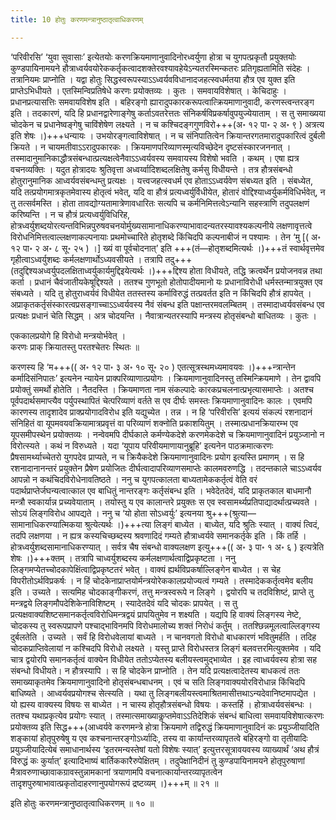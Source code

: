 ```yaml
---
title: 10 होतुः करणमन्त्रानुष्ठातृत्वाधिकरणम्

---
```


‘परिवीरसि’ ‘युवा सुवासाः’ इत्येतयोः करणक्रियमाणानुवादिनोरध्वर्युणा होत्रा च युगपत्प्रकृतौ प्रयुक्तयोः कुण्डपायिनामयने हौत्राध्वर्यवयोरेककर्तृकत्वादशक्तेरवश्यावहेयेऽन्यतरस्मिन्कतरः प्रतिगृह्यतामिति संदेहः । तत्रानियमः प्राप्नोति । यद्वा होतुः सिद्धस्वरूपस्याऽऽध्वर्यवविधानादजहत्स्वधर्मतया हौत्र एव युक्त इति प्राप्तेऽभिधीयते । एतस्मिन्विप्रतिषेधे करणः प्रयोक्तव्यः । कुतः । समवायविशेषात् । केचिदाहुः । प्रधानप्रत्यासत्तिः समवायविशेष इति । बहिरङ्गो ह्यारादुपकारकरूपत्वात्क्रियमाणानुवादी, करणस्त्वन्तरङ्ग इति । तदकारणं, यदि हि प्रधानद्वारेणाङ्गेषु कर्ताऽवतरेत्ततः संनिकर्षविप्रकर्षावुपयुज्येयाताम् । स तु समाख्यया चोदकेन च प्रधानेष्वङ्गेषु चाविंशेषेण लक्ष्यते । न च कश्चिदङ्गगुणविरो+++(अ॰ १२ पा॰ २ अ॰ ९ ) अत्रत्य इति शेषः ।)+++धन्यायः । उभयोरङ्गत्वाविशेषात् । न च संनिपातित्वेन क्रियान्तरगतमारादुपकारित्वं दुर्बली क्रियते । न चायमतीवाऽऽरादुपकारकः । क्रियमाणपरिव्याणस्मृत्यविच्छेदेन दृष्टसंस्कारजननात् । तस्मादानुमानिकाद्धौत्रसंबन्धात्प्रत्यक्षत्वेनैवाऽऽध्वर्यवस्य समवायस्य विशेषो भवति । कथम् । एषा ह्यत्र वचनव्यक्तिः । यदुत होत्रादयः श्रुतिवृत्ता अध्वर्य्वादिशब्दलक्षितेषु कर्मसु विधीयन्ते । तत्र हौत्रसंबन्धो होतुरानुमानिक आध्वर्यवसंबन्धम्तु प्रत्यक्षः । यत्त्वजहत्स्वधर्म एव होताऽऽध्वर्यवेण संबध्यत इति । संबध्येत, यदि तत्प्रयोगमात्रकृतमेवास्य होतृत्वं भवेत्, यदि वा हौत्रं प्रत्यध्वर्युर्विधीयेत, होतारं वोद्दिश्याध्वर्युकर्मविधिर्भवेत्, न तु तत्सर्वमस्ति । होता तावद्योग्यतामात्रेणावधारितः सत्यपि च कर्मनिमित्तत्वेऽन्यानि सहस्त्राणि तदुपलक्षणं करिष्यन्ति । न च हौत्रं प्रत्यध्वर्युविधिरिह, होत्रध्वर्युशब्दयोरत्यन्तविभिन्नपुरुषवचनयोर्मुख्यसामानाधिकरण्याभावादन्यतरस्यावश्यकल्पनीये लक्षणावृत्तत्वे विरोधनिमित्तत्वाल्लक्षणाकल्पनायाः प्रथमोच्चारिते होतृशब्दे किंचिदपि कल्पनाबीजं न पश्यामः । तेन ‘मु \[( अ॰ १२ पा॰ २ अ॰ ८ सू॰ २५ ) ।\] ख्यं वा पूर्वचोदनात्’ इति +++(तं—होतृशब्दमित्यर्थः ।)+++तं स्वार्थवृत्तमेव गृहीत्वाऽध्वर्युशब्दः कर्मलक्षणार्थोऽध्यवसीयते । तत्रापि तदु+++(तदुद्दिश्यअध्वर्युपदलक्षिताध्वर्युकार्यमुद्दिइयेत्यर्थः ।)+++द्दिश्य होता विधीयते, तद्धि क्रत्वर्थेन प्रयोजनवन्न तथा कर्ता । प्रधानं चैवंजातीयकेषूद्दिश्यते । ततश्च गुणभूतो होतोपादीयमानो यः प्रधानाविरोधी धर्मस्तन्मात्रयुक्त एव संबध्यते । यदि तु होतुराध्वर्यवं विधीयेत ततस्तस्य कर्माविरुद्धं तत्प्रवर्तत इति न किंचिदपि हौत्रं हापयेत् । अप्राकृतकर्तृसंस्कारत्वप्रसङ्गाच्चाऽऽध्वर्यवस्य नैवं संबन्ध इति पक्षान्तरमवलम्बितम् । तस्मादाध्वर्यवसंबन्ध एव प्रत्यक्षः प्रधानं चेति सिद्धम् । अत्र चोदयन्ति । नैवात्रान्यतरस्यापि मन्त्रस्य होतृसंबन्धो बाधितव्यः । कुतः ।

एककालप्रयोगे हि विरोधो मन्त्रयोर्भवेत् ।  
करणः प्राक् क्रियातस्तु परतश्चेतरः स्थितः ॥  


करणस्य हि ‘म+++(( अ॰ १२ पा॰ ३ अ॰ १० सू॰ २० ) एतत्सूत्रस्थमध्यमावयवः ।)+++न्त्रान्तेन कर्मादिसंनिपातः’ इत्यनेन न्यायेन प्राक्परिव्याणात्प्रयोगः । क्रियमाणानुवादिनस्तु तस्मिन्क्रियमाणे । तेन द्वावपि प्रयोक्तुं समर्थो होतेति । नैतदस्ति । क्रियमाणता नाम संकल्पादेः कारकप्रचलनात्प्रभृत्यासमाप्तेः । अतश्च पूर्वपदार्थसमाप्त्यैव पर्युपस्थापितं चेत्परिव्याणं वर्तते स एव दीर्घः समस्तः क्रियमाणानुवादिनः कालः । एवमपि कारणस्य तादृशादेव प्राक्प्रयोगादविरोध इति यद्युच्येत । तन्न । न हि ‘परिवीरसि’ इत्ययं संकल्पं रशनादानं संनिहितं वा यूपमवयवक्रियामात्रप्रवृत्तं वा परिव्याणं शक्नोति प्रकाशयितुम् । तस्मात्प्रधानक्रियारम्भ एव यूपसमीपस्थेन प्रयोक्तव्यः । नन्वेवमपि दीर्घकाले कर्मण्येकदेशे करणमेकदेशे च क्रियमाणानुवादिनं प्रयुञ्जानो न विरोत्स्यते । कथं न विरुध्यते । यदा ‘यूपाय परिवीयमाणायानुब्रूहि’ इत्यनेन पाठक्रमात्करणः प्रैषसामर्थ्याच्चेतरो युगपदेव प्राप्यते, न च क्रियैकदेशे क्रियमाणानुवादिनः प्रयोग इत्यस्ति प्रमाणम् । स हि रशनादानानन्तरं प्रयुक्तेन प्रैषेण प्रयोजितः दीर्घत्वादापरिव्याणसमाप्तेः कालमवरुणद्धि । तदन्तकाले चाऽऽध्वर्यव आपन्नो न कथंचिदविरोधेनावतिष्ठते । ननु च युगपत्कालता बाध्यतामेककर्तृत्वं वेति वरं पदार्थप्राप्तेर्जघन्यत्वात्काल एव बाधितुं नान्तरङ्गः कर्तृसंबन्ध इति । भवेदेतदेवं, यदि प्राकृतकाल बाधमानौ मन्त्रौ स्वकार्यान्न प्रच्यवेयाताम् । तयोस्तु य एव कालान्तरे प्रयुक्तः स एव स्वसामर्थ्यप्रतिपाद्यादर्थात्प्रच्यवते । सोऽयं लिङ्गविरोध आपद्यते । ननु च ‘यो होता सोऽध्वर्युः’ इत्यनया श्रु+++(श्रुत्या—सामानाधिकरण्यात्मिकया श्रुत्येत्यर्थः ।)+++त्या लिङ्गं बाध्येत । बाध्येत, यदि श्रुतिः स्यात् । वाक्यं त्विदं, तदपि लक्षणया । न ह्यत्र कस्यचिच्छब्दस्य श्रवणादिदं गम्यते हौत्राध्वर्यवे समानकर्तृके इति । किं तर्हि । होत्रध्वर्युशब्दसामानाधिकरण्यात् । सर्वत्र चैष संबन्धो वाक्यलक्षण इत्यु+++(( अ॰ ३ पा॰ १ अ॰ ६ ) इत्यत्रेति शेषः ।)+++क्तम् । तत्रापि चाध्वर्युशब्दस्य कर्मलक्षणार्थत्वाद्विप्रकृष्टता । ननु लिङ्गमप्येतच्चोदकापेक्षिंत्वाद्विप्रकृष्टतरं भवेत् । वाक्यं ह्यर्थविप्रकर्षाल्लिङ्गेन बाध्येत । स चेह विपरीतोऽर्थविप्रकर्षः । न हिं चोदकेनाप्राप्तयोर्मन्त्रयोरेककालप्रयोज्यत्वं गम्यते । तस्मादेककर्तृत्वमेव बलीय इति । उच्यते । सत्यमिह चोदकाङ्गीकरणं, तत्तु मन्त्रस्वरूपे न लिङ्गे । द्वयोरपि च तदविशिष्टं, प्राप्ते तु मन्त्रद्वये लिङ्गमौपदेशिकेनाविशिष्टम् । स्यादेतदेवं यदि चोदकः प्रापयेत् । स तु प्रत्यक्षवाक्यशिष्टसमानकर्तृत्वविरोधिमन्त्रद्वयं प्रापयितुमेव न शक्ष्यति । यद्यपि हि वाक्यं लिङ्गस्य नेष्टे, चोदकस्य तु स्वरूपप्रापणे पश्चाद्भाविनमपि विरोधमालोच्य शक्तं निरोधं कर्तुम् । ततश्छिन्नमूलत्वाल्लिङ्गस्य दुर्बलतेति । उच्यते । सर्वं हि विरोधवेलायां बाध्यते । न चानवगतो विरोधो बाधकारणं भवितुमर्हति । तदिह चोदकप्राप्तिवेलायां न कश्चिदपि विरोधो लक्ष्यते । यस्तु प्राप्ते विरोधस्तत्र लिङ्गं बलवत्तरमित्युक्तमेव । यदि चात्र द्वयोरपि समानकर्तृत्वं वाक्येन विधीयेत ततोऽप्येतस्य बलीयस्त्वमुद्भाव्येत । इह त्वाध्वर्यवस्य होत्रा सह संबन्धो विधीयते। न हौत्रस्यापि । स हि चोदकेन प्राप्नोति । तेन यदि प्रत्यक्षत्वादेतस्य बाधकत्वं ततः समाख्याकृतमेव क्रियमाणानुवादिनो होतृसंबन्धबाधनम् । एवं च सति लिङ्गवाक्ययोरविरोधान्न किंचिदपि बाधिष्यते । आध्वर्यवप्रयोगश्च सेत्स्यति । यथा तु लिङ्गबलीयस्त्वमाश्रितमासीत्तथाऽन्यदेवानिष्टमापद्येत । यो ह्यस्य वाक्यस्य विषयः स बाध्येत । न चास्य होतृहौत्रसंबन्धो विषयः । कस्तर्हि । होत्राध्वर्यवसंबन्धः । ततश्च यथाप्रकृत्येव प्रयोगः स्यात् । तस्मात्समाख्याकॢप्तमेवाऽऽतिदेशिकं संबन्धं बाधित्वा समवायविशेषात्करणः प्रयोक्तव्य इति सिद्ध+++(आध्वर्यवे करणमन्त्रे होत्रा क्रियमाणे तद्विरुद्धं क्रियमाणानुवादिनं कः प्रयुञ्जीयादिति शङ्कायां होतृपुरुषेषु य एव कश्चनान्तरङ्गोऽर्ध्यादिः, तस्य वा कार्यान्तरव्यापृतत्वे बहिरङ्गो वा तृतीयादिः प्रयुञ्जीयादित्येबं समाधानार्थस्य ‘इतरमन्यस्तेषां यतो विशेषः स्यात्’ इत्युत्तरसूत्रावयवस्य व्याख्यार्थं ‘अथ हौत्रं विरुद्धं कः कुर्यात्’ इत्यादिभाष्यं बार्तिककारैरुपेक्षितम् । तदुपेक्षानिदीनं तु कुण्डपायिनामयने होतृपुरुषाणां मैत्रावरुणाच्छावाकग्रावस्तुन्नामकानां त्रयाणामपि वचनात्कार्यान्तरव्यापृतत्वेन तादृशपुरुषाभावात्प्रकृतोदाहरणानुपयोगरूपं द्रष्टव्यम् ।)+++म् ॥ २१ ॥

इति होतुः करणमन्त्रानुष्ठातृत्वाधिकरणम् ॥ १० ॥
